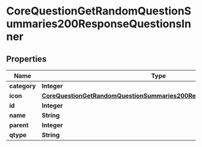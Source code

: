 

# CoreQuestionGetRandomQuestionSummaries200ResponseQuestionsInner


## Properties

| Name | Type | Description | Notes |
|------------ | ------------- | ------------- | -------------|
|**category** | **Integer** | category |  [optional] |
|**icon** | [**CoreQuestionGetRandomQuestionSummaries200ResponseQuestionsInnerIcon**](CoreQuestionGetRandomQuestionSummaries200ResponseQuestionsInnerIcon.md) |  |  [optional] |
|**id** | **Integer** | id |  [optional] |
|**name** | **String** | name |  [optional] |
|**parent** | **Integer** | parent |  [optional] |
|**qtype** | **String** | qtype |  [optional] |



